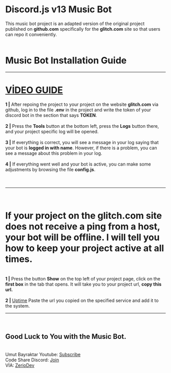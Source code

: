 # Discord.js v13 Music Bot
This music bot project is an adapted version of the original project published on **github.com** specifically for the **glitch.com** site so that users can repo it conveniently.<br><br>
<h1>Music Bot Installation Guide</h1><hr>
<h1><a href="https://youtu.be/6WQIiojePQ8">VİDEO GUIDE</a></h1>
<b>1 |</b> After repoing the project to your project on the website <b>glitch.com</b> via github, log in to the file <b>.env</b> in the project and write the token of your discord bot in the section that says <b>TOKEN</b>.<br><br>
<b>2 |</b> Press the <b>Tools</b> button at the bottom left, press the <b>Logs</b> button there, and your project specific log will be opened.<br><br>
<b>3 |</b> If everything is correct, you will see a message in your log saying that your bot is <b>logged in with name</b>. However, if there is a problem, you can see a message about this problem in your log.<br><br>
<b>4 |</b> If everything went well and your bot is active, you can make some adjustments by browsing the file <b>config.js</b>.<br><br><br><hr><br>
<h1>If your project on the glitch.com site does not receive a ping from a host, your bot will be offline. I will tell you how to keep your project active at all times.</h1><br>
<b>1 |</b> Press the button <b>Show</b> on the top left of your project page, click on the <b>first box</b> in the tab that opens. It will take you to your project url, <b>copy this url.</b><br><br>
<b>2 |</b> <a href="https://codeshare.xyz/uptime">Uptime</a> Paste the url you copied on the specified service and add it to the system.<br><hr><br>
<h2>Good Luck to You with the Music Bot.</h2>
<br>
Umut Bayraktar Youtube: <a href="https://www.youtube.com/UmutBayraktarYT">Subscribe</a><br>
Code Share Discord: <a href="https://discord.gg/6XGqdgE">Join</a><br>
VİA: <a href="https://github.com/ZerioDev">ZerioDev</a>
